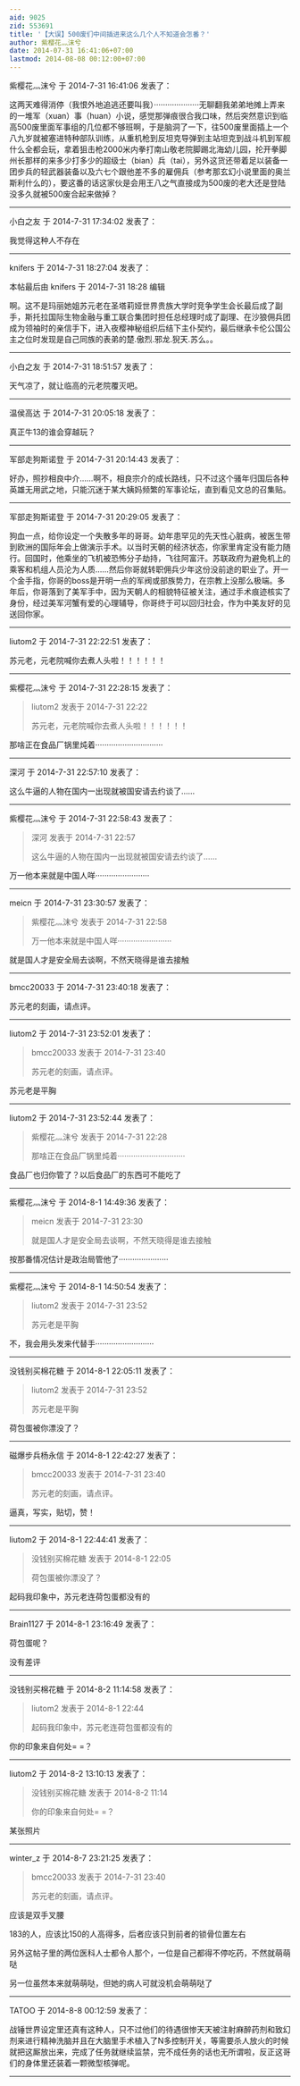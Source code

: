 ```yaml
---
aid: 9025
zid: 553691
title: '【大误】500废们中间插进来这么几个人不知道会怎番？'
author: 紫樱花灬沫兮
date: 2014-07-31 16:41:06+07:00
lastmod: 2014-08-08 00:12:00+07:00
---
```


紫樱花灬沫兮 于 2014-7-31 16:41:06 发表了：

这两天难得消停（我恨外地追逃还要叫我）····················无聊翻我弟弟地摊上弄来的一堆军（xuan）事（huan）小说，感觉那弹痕很合我口味，然后突然意识到临高500废里面军事组的几位都不够班啊，于是脑洞了一下，往500废里面插上一个八九岁就被塞进特种部队训练，从重机枪到反坦克导弹到主站坦克到战斗机到军舰什么全都会玩，拿着狙击枪2000米内拳打南山敬老院脚踢北海幼儿园，抡开拳脚州长那样的来多少打多少的超级士（bian）兵（tai），另外这货还带着足以装备一团步兵的轻武器装备以及六七个跟他差不多的雇佣兵（参考那玄幻小说里面的奥兰斯利什么的），要这番的话这家伙是会用王八之气直接成为500废的老大还是登陆没多久就被500废合起来做掉？

---------

小白之友 于 2014-7-31 17:34:02 发表了：

我觉得这种人不存在

---------

knifers 于 2014-7-31 18:27:04 发表了：

本帖最后由 knifers 于 2014-7-31 18:28 编辑 

啊。这不是玛丽她姐苏元老在圣塔莉娅世界贵族大学时竞争学生会长最后成了副手，斯托拉国际生物金融与重工联合集团时担任总经理时成了副理、在沙狼佣兵团成为领袖时的亲信手下，进入夜樱神秘组织后结下主仆契约，最后继承卡伦公国公主之位时发现是自己同族的表弟的楚.傲烈.邪龙.猊天.苏么。。

---------

小白之友 于 2014-7-31 18:51:57 发表了：

天气凉了，就让临高的元老院覆灭吧。

---------

温侯高达 于 2014-7-31 20:05:18 发表了：

真正牛13的谁会穿越玩？

---------

军部走狗斯诺登 于 2014-7-31 20:14:43 发表了：

好办，照抄相良中介……啊不，相良宗介的成长路线，只不过这个骚年归国后各种英雄无用武之地，只能沉迷于某大姨妈频繁的军事论坛，直到看见文总的召集贴。

---------

军部走狗斯诺登 于 2014-7-31 20:29:05 发表了：

狗血一点，给你设定一个失散多年的哥哥。幼年患罕见的先天性心脏病，被医生带到欧洲的国际年会上做演示手术。以当时天朝的经济状态，你家里肯定没有能力随行。回国时，他乘坐的飞机被恐怖分子劫持，飞往阿富汗。苏联政府为避免机上的乘客和机组人员沦为人质……然后你哥就转职佣兵少年这份没前途的职业了。开一个金手指，你哥的boss是开明一点的军阀或部族势力，在宗教上没那么极端。多年后，你哥落到了美军手中，因为天朝人的相貌特征被关注，通过手术痕迹核实了身份，经过美军河蟹有爱的心理辅导，你哥终于可以回归社会，作为中美友好的见送回你家。

---------

liutom2 于 2014-7-31 22:22:51 发表了：

苏元老，元老院喊你去煮人头啦！！！！！！

---------

紫樱花灬沫兮 于 2014-7-31 22:28:15 发表了：

> liutom2 发表于 2014-7-31 22:22
> 
> 苏元老，元老院喊你去煮人头啦！！！！！！



那啥正在食品厂锅里炖着······························

---------

深河 于 2014-7-31 22:57:10 发表了：

这么牛逼的人物在国内一出现就被国安请去约谈了……

---------

紫樱花灬沫兮 于 2014-7-31 22:58:43 发表了：

> 深河 发表于 2014-7-31 22:57
> 
> 这么牛逼的人物在国内一出现就被国安请去约谈了……



万一他本来就是中国人咩························

---------

meicn 于 2014-7-31 23:30:57 发表了：

> 紫樱花灬沫兮 发表于 2014-7-31 22:58
> 
> 万一他本来就是中国人咩························



就是国人才是安全局去谈啊，不然天晓得是谁去接触

---------

bmcc20033 于 2014-7-31 23:40:18 发表了：

苏元老的刻画，请点评。

---------

liutom2 于 2014-7-31 23:52:01 发表了：

> bmcc20033 发表于 2014-7-31 23:40
> 
> 苏元老的刻画，请点评。



苏元老是平胸

---------

liutom2 于 2014-7-31 23:52:44 发表了：

> 紫樱花灬沫兮 发表于 2014-7-31 22:28
> 
> 那啥正在食品厂锅里炖着······························



食品厂也归你管了？以后食品厂的东西可不能吃了

---------

紫樱花灬沫兮 于 2014-8-1 14:49:36 发表了：

> meicn 发表于 2014-7-31 23:30
> 
> 就是国人才是安全局去谈啊，不然天晓得是谁去接触



按那番情况估计是政治局管他了······················

---------

紫樱花灬沫兮 于 2014-8-1 14:50:54 发表了：

> liutom2 发表于 2014-7-31 23:52
> 
> 苏元老是平胸



不，我会用头发来代替手··························

---------

没钱别买棉花糖 于 2014-8-1 22:05:11 发表了：

> liutom2 发表于 2014-7-31 23:52
> 
> 苏元老是平胸



荷包蛋被你漂没了？

---------

磁爆步兵杨永信 于 2014-8-1 22:42:27 发表了：

> bmcc20033 发表于 2014-7-31 23:40
> 
> 苏元老的刻画，请点评。



逼真，写实，贴切，赞！

---------

liutom2 于 2014-8-1 22:44:41 发表了：

> 没钱别买棉花糖 发表于 2014-8-1 22:05
> 
> 荷包蛋被你漂没了？



起码我印象中，苏元老连荷包蛋都没有的

---------

Brain1127 于 2014-8-1 23:16:49 发表了：

荷包蛋呢？

没有差评

---------

没钱别买棉花糖 于 2014-8-2 11:14:58 发表了：

> liutom2 发表于 2014-8-1 22:44
> 
> 起码我印象中，苏元老连荷包蛋都没有的



你的印象来自何处= =？

---------

liutom2 于 2014-8-2 13:10:13 发表了：

> 没钱别买棉花糖 发表于 2014-8-2 11:14
> 
> 你的印象来自何处= =？



某张照片

---------

winter_z 于 2014-8-7 23:21:25 发表了：

> bmcc20033 发表于 2014-7-31 23:40
> 
> 苏元老的刻画，请点评。



应该是双手叉腰

183的人，应该比150的人高得多，后者应该只到前者的锁骨位置左右

另外这帖子里的两位医科人士都令人那个，一位是自己都得不停吃药，不然就萌萌哒

另一位虽然本来就萌萌哒，但她的病人可就没机会萌萌哒了

---------

TATOO 于 2014-8-8 00:12:59 发表了：

战锤世界设定里还真有这种人，只不过他们的待遇很惨天天被注射麻醉药剂和致幻剂来进行精神洗脑并且在大脑里手术植入了N多控制开关，等需要杀人放火的时候就把这厮放出来，完成了任务就继续监禁，完不成任务的话也无所谓啦，反正这哥们的身体里还装着一颗微型核弹呢。

---------

